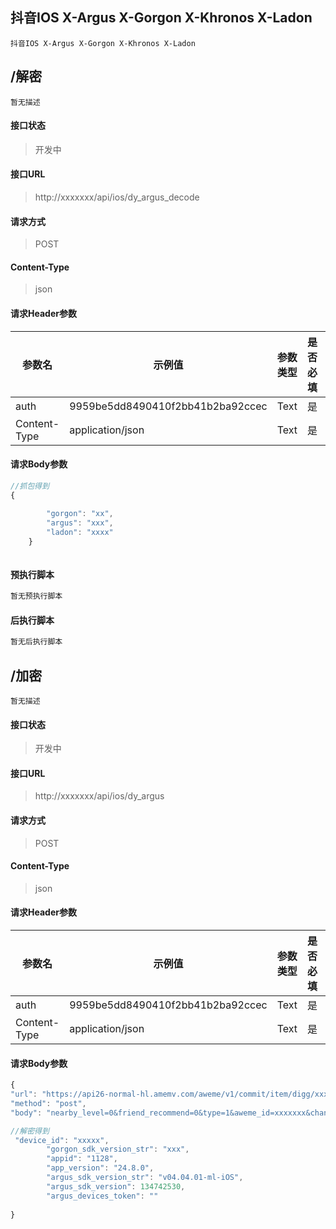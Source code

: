 ## 抖音IOS X-Argus X-Gorgon X-Khronos X-Ladon

```text
抖音IOS X-Argus X-Gorgon X-Khronos X-Ladon
```

## /解密

```text
暂无描述
```

#### 接口状态

> 开发中

#### 接口URL

> http://xxxxxxx/api/ios/dy_argus_decode

#### 请求方式

> POST

#### Content-Type

> json

#### 请求Header参数

| 参数名 | 示例值 | 参数类型 | 是否必填 | 参数描述 |
| --- | --- | ---- | ---- | ---- |
| auth | 9959be5dd8490410f2bb41b2ba92ccec | Text | 是 | - |
| Content-Type | application/json | Text | 是 | - |

#### 请求Body参数

```javascript
//抓包得到
{
    
        "gorgon": "xx",
        "argus": "xxx",
        "ladon": "xxxx"
    }



```

#### 预执行脚本

```javascript
暂无预执行脚本
```

#### 后执行脚本

```javascript
暂无后执行脚本
```

## /加密

```text
暂无描述
```

#### 接口状态

> 开发中

#### 接口URL

> http://xxxxxxx/api/ios/dy_argus

#### 请求方式

> POST

#### Content-Type

> json

#### 请求Header参数

| 参数名 | 示例值 | 参数类型 | 是否必填 | 参数描述 |
| --- | --- | ---- | ---- | ---- |
| auth | 9959be5dd8490410f2bb41b2ba92ccec | Text | 是 | - |
| Content-Type | application/json | Text | 是 | - |

#### 请求Body参数

```javascript
{
"url": "https://api26-normal-hl.amemv.com/aweme/v1/commit/item/digg/xxxxxxxxxxxxxxxxx", 
"method": "post", 
"body": "nearby_level=0&friend_recommend=0&type=1&aweme_id=xxxxxxx&channel_id=13&is_commerce=0", 

//解密得到
 "device_id": "xxxxx", 
        "gorgon_sdk_version_str": "xxx",
        "appid": "1128",
        "app_version": "24.8.0",
        "argus_sdk_version_str": "v04.04.01-ml-iOS",
        "argus_sdk_version": 134742530,
        "argus_devices_token": ""
        
}
```

